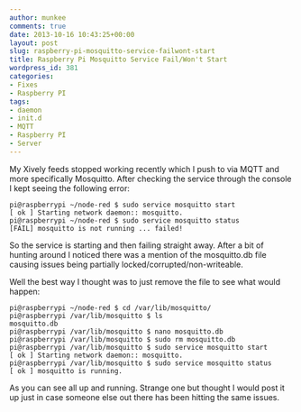 ```yaml
---
author: munkee
comments: true
date: 2013-10-16 10:43:25+00:00
layout: post
slug: raspberry-pi-mosquitto-service-failwont-start
title: Raspberry Pi Mosquitto Service Fail/Won't Start
wordpress_id: 381
categories:
- Fixes
- Raspberry PI
tags:
- daemon
- init.d
- MQTT
- Raspberry PI
- Server
---
```


My Xively feeds stopped working recently which I push to via MQTT and more specifically Mosquitto. After checking the service through the console I kept seeing the following error:


    
    pi@raspberrypi ~/node-red $ sudo service mosquitto start
    [ ok ] Starting network daemon:: mosquitto.
    pi@raspberrypi ~/node-red $ sudo service mosquitto status
    [FAIL] mosquitto is not running ... failed!
    



So the service is starting and then failing straight away. After a bit of hunting around I noticed there was a mention of the mosquitto.db file causing issues being partially locked/corrupted/non-writeable.

Well the best way I thought was to just remove the file to see what would happen:


    
    pi@raspberrypi ~/node-red $ cd /var/lib/mosquitto/
    pi@raspberrypi /var/lib/mosquitto $ ls
    mosquitto.db
    pi@raspberrypi /var/lib/mosquitto $ nano mosquitto.db
    pi@raspberrypi /var/lib/mosquitto $ sudo rm mosquitto.db
    pi@raspberrypi /var/lib/mosquitto $ sudo service mosquitto start
    [ ok ] Starting network daemon:: mosquitto.
    pi@raspberrypi /var/lib/mosquitto $ sudo service mosquitto status
    [ ok ] mosquitto is running.
    



As you can see all up and running. Strange one but thought I would post it up just in case someone else out there has been hitting the same issues.
